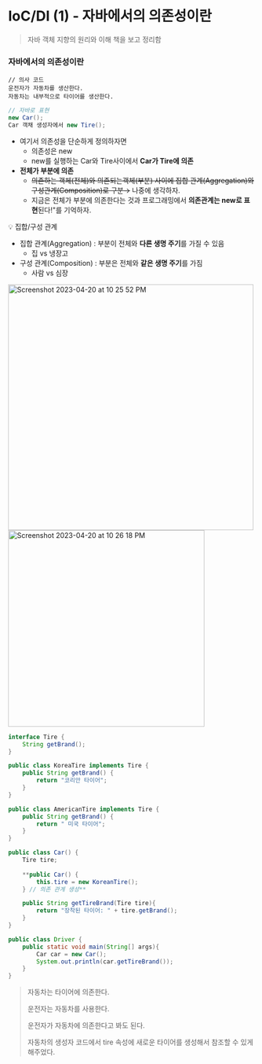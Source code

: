 # IoC/DI (1) - 자바에서의 의존성이란
> 자바 객체 지향의 원리와 이해 책을 보고 정리함
> 

### 자바에서의 의존성이란

```
// 의사 코드
운전자가 자동차를 생산한다.
자동차는 내부적으로 타이어를 생산한다.
```

```java
// 자바로 표현
new Car();
Car 객채 생성자에서 new Tire();
```

- 여기서 의존성을 단순하게 정의하자면
    - 의존성은 new
    - new를 실행하는 Car와 Tire사이에서 **Car가 Tire에 의존**
- **전체가 부분에 의존**
    - ~~의존하는 객체(전체)와 의존되는객체(부분) 사이에 집합 관계(Aggregation)와구성관계(Composition)로 구분→~~ 나중에 생각하자.
    - 지금은 전체가 부분에 의존한다는 것과 프로그래밍에서 **의존관계는 new로 표현**된다!"를 기억하자.

<aside>
💡 집합/구성 관계

- 집합 관계(Aggregation) : 부분이 전체와 **다른 생명 주기**를 가질 수 있음
    - 집 vs 냉장고
- 구성 관계(Composition) : 부분은 전체와 **같은 생명 주기**를 가짐
    - 사람 vs 심장
</aside>

<img width= "500" alt="Screenshot 2023-04-20 at 10 25 52 PM" src="https://user-images.githubusercontent.com/102847513/233380521-97cdef95-2b77-4d3c-b277-88a5c0c798be.png">
<img width="400" alt="Screenshot 2023-04-20 at 10 26 18 PM" src="https://user-images.githubusercontent.com/102847513/233380634-62228757-338e-4ca4-9b6a-32d7dcfddf85.png">


```java
interface Tire {
	String getBrand();
}
```

```java
public class KoreaTire implements Tire { 
	public String getBrand() {
		return "코리안 타이어";
	}
}
```

```java
public class AmericanTire implements Tire { 
	public String getBrand() {
		return " 미국 타이어";
	}
}
```

```java
public class Car() {
	Tire tire;	
	
	**public Car() {
		this.tire = new KoreanTire();
	} // 의존 관계 생성**

	public String getTireBrand(Tire tire){
		return "장착된 타이어: " + tire.getBrand();
	}
}
```

```java
public class Driver {
	public static void main(String[] args){
		Car car = new Car();
		System.out.println(car.getTireBrand());
	}
}
```

> 자동차는 타이어에 의존한다.
> 
> 운전자는 자동차를 사용한다.
> 
> 운전자가 자동차에 의존한다고 봐도 된다.
> 
> 자동차의 생성자 코드에서 tire 속성에 새로운 타이어를 생성해서 참조할 수 있게 해주었다.
>